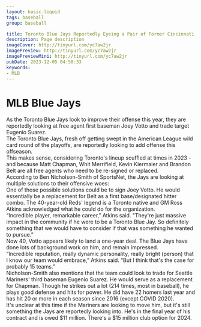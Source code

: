 ```yaml
---
layout: basic.liquid
tags: baseball
group: baseball

title: Toronto Blue Jays Reportedly Eyeing a Pair of Former Cincinnati Reds This Offseason
description: Page description
imageCover: http://tinyurl.com/yc7aw2jr
imagePreview: http://tinyurl.com/yc7aw2jr
imagePreviewMini: http://tinyurl.com/yc7aw2jr
pubDate: 2023-12-05 04:58:33
keywords:
- MLB 
---
```


# MLB Blue Jays

<p>As the Toronto Blue Jays look to improve their offense this year, they are reportedly looking at free agent first baseman Joey Votto and trade target Eugenio Suarez.<br />The Toronto Blue Jays, fresh off getting swept in the American League wild card round of the playoffs, are reportedly looking to add offense this offseason.<br />This makes sense, considering Toronto's lineup scuffled at times in 2023 - and because Matt Chapman, Whit Merrifield, Kevin Kiermaier and Brandon Belt are all free agents who need to be re-signed or replaced.<br />According to Ben Nicholson-Smith of SportsNet, the Jays are looking at multiple solutions to their offensive woes:<br />One of those possible solutions could be to sign Joey Votto. He would essentially be a replacement for Belt as a first base/designated hitter combo. The 40-year-old Reds' legend is a Toronto native and GM Ross Atkins acknowledged what he could do for the organization.<br />&ldquo;Incredible player, remarkable career,&rdquo; Atkins said. "They're just massive impact in the community if he were to be a Toronto Blue Jay. So definitely something that we would have to consider if that was something he wanted to pursue.&rdquo;<br />Now 40, Votto appears likely to land a one-year deal. The Blue Jays have done lots of background work on him, and remain impressed.<br />&ldquo;Incredible reputation, really dynamic personality, really bright (person) that I know our team would embrace,&rdquo; Atkins said. &ldquo;But I think that's the case for probably 15 teams.&rdquo;<br />Nicholson-Smith also mentions that the team could look to trade for Seattle Mariners' third baseman Eugenio Suarez. He would serve as a replacement for Chapman. Though he strikes out a lot (214 times, most in baseball), he plays good defense and hits for power. He did have 22 homers last year and has hit 20 or more in each season since 2016 (except COVID 2020).<br />It's unclear at this time if the Mariners are looking to move him, but it's still something the Jays are reportedly looking into. He's in the final year of his contract and is owed $11 million. There's a $15 million club option for 2024.</p>